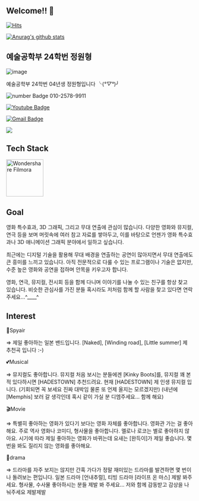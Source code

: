 ## Welcome!! 👋

<div align=left>

[![Hits](https://hits.seeyoufarm.com/api/count/incr/badge.svg?url=https%3A%2F%2Fgithub.com%2FJWH-040602&count_bg=%2379C83D&title_bg=%23555555&icon=&icon_color=%23E7E7E7&title=hits&edge_flat=false)](https://hits.seeyoufarm.com)

</div>

[![Anurag's github stats](https://github-readme-stats.vercel.app/api?username=JWH-040602)](https://github.com/anuraghazra/github-readme-stats)

## 예술공학부 24학번 정원형

![image](https://github.com/user-attachments/assets/1b1e19a9-0b0f-418c-b29c-e516eaa5a70b)

예술공학부 24학번 04년생 정원형입니다 ╰(*°▽°*)╯

![number Badge](https://img.shields.io/badge/phone%20number%20-0000DB)
010-2578-9911

[![Youtube Badge](https://img.shields.io/badge/Youtube-C90000?style=flat-square&logo=youtube&link=https://www.youtube.com/c/kyleschool)](https://www.youtube.com/channel/UCja2Z5OSOQPadCndUTdVxUA)

[![Gmail Badge](https://img.shields.io/badge/Gmail-90E4FF?style=flat-square&logo=Gmail&logoColor=white&link=mailto:jwon1754@gmail.com)](mailto:jwon1754@gmail.com)

<a href=https://www.instagram.com/wjddnjsgud0602/><img src="https://img.shields.io/badge/Instagram-FF007F?style=flat-square&logo=Instagram&logoColor=white"/></a>

## Tech Stack

<a href="https://filmora.wondershare.com/" target="_blank">
  <img src="https://upload.wikimedia.org/wikipedia/en/1/12/Wondershare_Filmora_logo.png" alt="Wondershare Filmora" width="100">
</a>



## Goal

영화 특수효과, 3D 그래픽, 그리고 무대 연출에 관심이 많습니다. 
다양한 영화와 뮤지컬, 연극 등을 보며 머릿속에 여러 참고 자료를 쌓아두고, 이를 바탕으로 언젠가 영화 특수효과나 3D 애니메이션 그래픽 분야에서 일하고 싶습니다.

최근에는 디지털 기술을 활용해 무대 배경을 연출하는 공연이 많아지면서 무대 연출에도 큰 흥미를 느끼고 있습니다. 
아직 전문적으로 다룰 수 있는 프로그램이나 기술은 없지만, 수준 높은 영화와 공연을 접하며 안목을 키우고자 합니다.

영화, 연극, 뮤지컬, 전시회 등을 함께 다니며 이야기를 나눌 수 있는 친구를 항상 찾고 있습니다. 
비슷한 관심사를 가진 분들 혹시라도 저처럼 함께 할 사람을 찾고 있다면 연락주세요...^____^

## Interest

🎸Spyair

⇒ 제일 좋아하는 일본 밴드입니다. [Naked], [Winding road], [Little summer] 제 추천곡 입니다 :-) 

💕Musical

⇒ 뮤지컬도 좋아합니다. 뮤지컬 처음 보시는 분들에겐 [Kinky Boots]를, 뮤지컬 꽤 본 적 있다하시면 [HADESTOWN] 추천드려요. 현재 [HADESTOWN] 제 인생 뮤지컬 입니다. (기회되면 꼭 보세요 진짜 대박임 물론 또 언제 올지는 모르겠지만) (내년에 [Memphis] 보러 갈 생각인데 혹시 같이 가실 분 디엠주세요... 함께 해요)

🎬Movie

⇒ 특별히 좋아하는 영화가 있다기 보다는 영화 자체를 좋아합니다. 영화관 가는 걸 좋아해요. 주로 역사 영화나 코미디, 형사물을 좋아합니다. 멜로나 로코는 별로 좋아하지 않아요. 시기에 따라 제일 좋아하는 영화가 바뀌는데 요새는 [완득이]가 제일 좋습니다. 몇 번을 봐도 질리지 않는 영화를 좋아해요.

🎥drama

⇒ 드라마를 자주 보지는 않지만 간혹 가다가 정말 재미있는 드라마를 발견하면 몇 번이나 돌려보는 편입니다. 일본 드라마 [언내추럴], 티빙 드라마 [라이프 온 마스] 제발 봐주세요. 형사물, 수사물 좋아하시는 분들 제발 봐 주세요... 저와 함께 감동받고 감상을 나눠주세요 제발제발 
